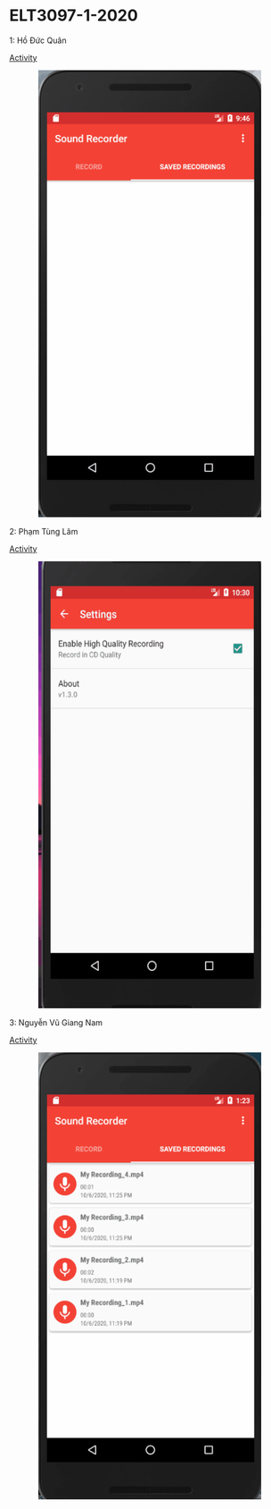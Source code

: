 # ELT3097-1-2020

1: Hồ Đức Quân

[Activity](https://github.com/QuanDucHo/ELT3097-1-2020/blob/master/68/SoundRecorder/app/src/main/java/com/danielkim/soundrecorder/activities/MainActivity.java)

<p align="center">
  <img width="400" height="800" src="https://github.com/QuanDucHo/ELT3097-1-2020/blob/master/HoDucQuan/Quan.gif">
</p>
2: Phạm Tùng Lâm 

[Activity](https://github.com/QuanDucHo/ELT3097-1-2020/blob/master/68/SoundRecorder/app/src/main/java/com/danielkim/soundrecorder/adapters/FileViewerAdapter.java)

<p align="center">
  <img width="400" height="800" src="https://github.com/QuanDucHo/ELT3097-1-2020/blob/master/PhamTungLam/Lam.gif">
</p>
3: Nguyễn Vũ Giang Nam

[Activity](https://github.com/QuanDucHo/ELT3097-1-2020/blob/master/68/SoundRecorder/app/src/main/java/com/danielkim/soundrecorder/fragments/LicensesFragment.java)

<p align="center">
  <img width="400" height="800" src=" https://github.com/QuanDucHo/ELT3097-1-2020/blob/master/NguyenVugiangNam/Nam.gif">
</p>
